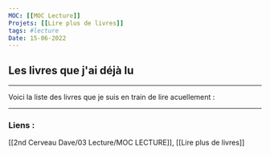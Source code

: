 ```yaml
---
MOC: [[MOC Lecture]]
Projets: [[Lire plus de livres]]
tags: #lecture
Date: 15-06-2022
---
```


## Les livres que j'ai déjà lu

---

Voici la liste des livres que je suis en train de lire acuellement :



---
### Liens :

[[2nd Cerveau Dave/03 Lecture/MOC LECTURE]], [[Lire plus de livres]]